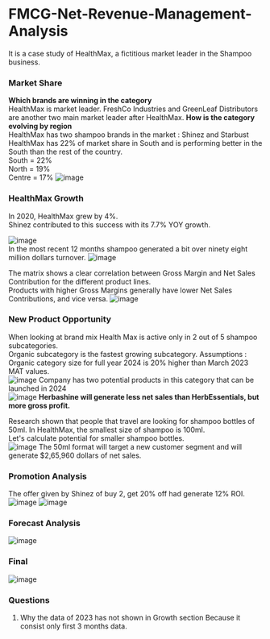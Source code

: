 # FMCG-Net-Revenue-Management-Analysis
It is a case study of HealthMax, a fictitious market leader in the Shampoo business. 
### Market Share 
**Which brands are winning in the category**<br>
HealthMax is market leader. FreshCo Industries and GreenLeaf Distributors are another two main market leader after HealthMax.
**How is the category evolving by region** <br>
HealthMax has two shampoo brands in the market : Shinez and Starbust<br>
HealthMax has 22% of market share in South and is performing better in the South than the rest of the country.<br>
South = 22% <br>
North = 19% <br>
Centre = 17%
![image](https://github.com/user-attachments/assets/57877ab2-c37e-45e3-9fb5-9fb35fe10d46)
### HealthMax Growth
In 2020, HealthMax grew by 4%.<br> Shinez contributed to this success with its 7.7% YOY growth.

![image](https://github.com/user-attachments/assets/edcbe2db-8b44-4aba-a73a-89044d0b5912)
<br>
In the most recent 12 months shampoo generated a bit over ninety eight million dollars turnover.
![image](https://github.com/user-attachments/assets/4c8da611-2620-45be-b510-8f6690fd7b1b)

The matrix shows a clear correlation between Gross Margin and Net Sales Contribution for the different product lines.<br>
Products with higher Gross Margins generally have lower Net Sales Contributions, and vice versa.
![image](https://github.com/user-attachments/assets/7b6a35cc-53bc-42d7-896d-537c7006a58c)
### New Product Opportunity
When looking at brand mix Health Max is active only in 2 out of 5 shampoo subcategories.<br>
Organic subcategory is the fastest growing subcategory.
Assumptions : Organic category size for full year 2024 is 20% higher than March 2023 MAT values.<br>
![image](https://github.com/user-attachments/assets/20eec71a-a454-4dba-9d8c-a6112802ecde)
Company has two potential products in this category that can be launched in 2024<br>
![image](https://github.com/user-attachments/assets/adb12724-bd39-48bf-b176-dad336d90aa4)
**Herbashine will generate less net sales than HerbEssentials, but more gross profit.**

Research shown that people that travel are looking for shampoo bottles of 50ml. In HealthMax, the smallest size of shampoo is 100ml.<br>
Let's calculate potential for smaller shampoo bottles.<br>
![image](https://github.com/user-attachments/assets/b08db35f-f564-4777-bce0-e5f4d3b3e5e8)
The 50ml format will target a new customer segment and will generate $2,65,960 dollars of net sales.
### Promotion Analysis
The offer given by Shinez of buy 2, get 20% off had generate 12% ROI.
![image](https://github.com/user-attachments/assets/1688016a-b87d-4d81-85e8-1a45e11d6b05)
![image](https://github.com/user-attachments/assets/84c8e796-ee49-4293-a9da-0c3e9c0de165)
### Forecast Analysis
![image](https://github.com/user-attachments/assets/e64fe248-dce9-44fd-8645-24bd48e5df3c)
### Final
![image](https://github.com/user-attachments/assets/c7b72c1c-4691-4746-be2e-cb6d7c5d6644)








### Questions 
1. Why the data of 2023 has not shown in Growth section
   Because it consist only first 3 months data.





